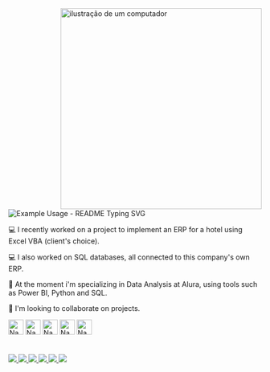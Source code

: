 <img src="https://raw.githubusercontent.com/MicaelliMedeiros/micaellimedeiros/master/image/computer-illustration.png" alt="ilustração de um computador" min-width="400px" max-width="400px" width="400px" align="right">


<p align="left">
  <img src="https://readme-typing-svg.demolab.com/?lines=Hello+folks!;I'm+Geovane+Nogueira;&font=Fira%20Code&center=true&width=380&height=50&duration=3000&pause=1000" alt="Example Usage - README Typing SVG">
</p>
<p align="left"> 
  💻 I recently worked on a project to implement an ERP for a hotel using Excel VBA (client's choice).
</p>
<p align="left">
  💻 I also worked on SQL databases, all connected to this company's own ERP.
</p>
<p align="left">
  💼 At the moment i'm specializing in Data Analysis at Alura, using tools such as Power BI, Python and SQL.
</p>
<p align="left">
  🔭  I'm looking to collaborate on projects.
  
</p>

<p>

  <img align="center" alt="Nane-SQL" height="30" widght="40" src="https://cdn.jsdelivr.net/gh/devicons/devicon@latest/icons/azuresqldatabase/azuresqldatabase-original.svg" />
  <img align="center" alt="Nane-MySql" height="30" widght="40"  src="https://cdn.jsdelivr.net/gh/devicons/devicon@latest/icons/mysql/mysql-original.svg" />
  <img align="center" alt="Nane-SQlite" height="30" widght="40"  src="https://cdn.jsdelivr.net/gh/devicons/devicon@latest/icons/sqlite/sqlite-original.svg" />
  <img align="center" alt="Nane-Python" height="30" widght="40" src="https://cdn.jsdelivr.net/gh/devicons/devicon@latest/icons/python/python-original.svg" />
  <img align="center" alt="Nane-PBi" height="30" widght="40" src="https://img.shields.io/badge/power_bi-F2C811?style=for-the-badge&logo=powerbi&logoColor=white"/>   
</p>

  #

<div>

  <a href= "https://www.linkedin.com/in/geovane-nogueirajr/" target="_blank"><img src="https://img.shields.io/badge/linkedin-%230077B5.svg?style=for-the-badge&logo=linkedin&logoColor=white"/>
  <a href= "https://www.instagram.com/nanenogueira_/" target="_blank"><img src="https://img.shields.io/badge/Instagram-%23E4405F.svg?style=for-the-badge&logo=Instagram&logoColor=white"/>
  <a href= "https://api.whatsapp.com/send/?phone=%2B5551996504665&text&type=phone_number&app_absent=0" target="_blank"><img src="https://img.shields.io/badge/WhatsApp-25D366?style=for-the-badge&logo=whatsapp&logoColor=white"/>
  <a href= "mailto:geovane.amador@gmail.com" target="_blank"><img src="https://img.shields.io/badge/Gmail-D14836?style=for-the-badge&logo=gmail&logoColor=white"/>
  <a href= "https://www.glassdoor.com.br/member/profile" target="_blank"><img src="https://img.shields.io/badge/Glassdoor-00A162?style=for-the-badge&logo=Glassdoor&logoColor=white"/>
  <a href= "https://profile.indeed.com/?hl=pt_BR&co=BR&from=gnav-homepage" target="_blank"><img src="https://img.shields.io/badge/indeed-003A9B?style=for-the-badge&logo=indeed&logoColor=white"/>




  
</div>




